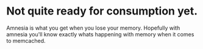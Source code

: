 # Not quite ready for consumption yet.
Amnesia is what you get when you lose your memory. Hopefully with amnesia you'll know exactly whats happening with memory when it comes to memcached.